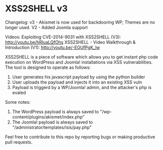XSS2SHELL v3
=========

Changelog:
v3 - Akismet is now used for backdooring WP; Themes are no longer used.
V2 - Added Joomla support

Videos:
Exploiting CVE-2014-9031 with XSS2SHELL (V3): http://youtu.be/hRIuaLQfOhs
XSS2SHELL - Video Walkthrough & Introduction (V1): http://youtu.be/-EGUfPgK_lw

XSS2SHELL is a piece of software which allows you to get instant php code execution on WordPress and Joomla! installations via XSS vulnerabilities. The tool is designed to operate as follows:

1. User generates his javascript payload by using the python builder
2. User uploads the payload and injects it into an existing XSS vuln
3. Payload is triggerd by a WP/Joomla! admin, and the attacker's php is evaled

Some notes:
  1. The WordPress payload is always saved to "/wp-content/plugins/akismet/index.php"
  2. The Joomla! payload is always saved to "/administrator/templates/isis/pay.php"

Feel free to contribute to this repo by reporting bugs or making productive pull requests.

